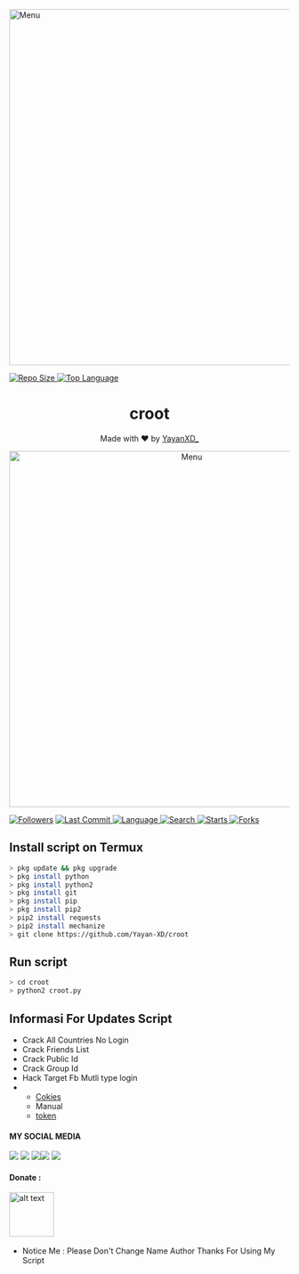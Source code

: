 <img src="https://github.com/Yayan-XD/mbf-2/blob/main/Ngentod/wallpaperbetter_(1).jpg" width="640" title="Menu" alt="Menu">
</p>
 <a href="https://github.com/Yayan-XD/mbf-2">
    <img alt="Repo Size" src="https://img.shields.io/github/repo-size/Yayan-XD/mbf-2.svg"/>
  </a>

 <a href="https://github.com/Yayan-XD/mbf-2">
    <img alt="Top Language" src="https://img.shields.io/github/languages/top/Yayan-XD/mbf-2.svg"/>
  </a>

<h1 align="center">
  croot
</h1>
</div>
<p align="center">
  Made with ❤️ by <a href="https://www.facebook.com/KM39453">YayanXD_</a>
</p>
<p align="center">
 <img src="https://github.com/Yayan-XD/mbf-2/blob/main/Ngentod/kontol.png" width="640" title="Menu" alt="Menu">
</p>

<a href="https://github.com/Yayan-XD/followers">
<img title="Followers" src="https://img.shields.io/github/followers/Yayan-XD?label=Followers&color=blue&style=flat-square"></a>
<a href="https://github.com/Yayan-XD/termux-style/stargazers/">
  <a href="https://github.com/Yayan-XD/croot">
    <img alt="Last Commit" src="https://img.shields.io/github/last-commit/Yayan-XD/croot.svg"/>
  </a>
  <a href="https://github.com/Yayan-XD/croot">
    <img alt="Language" src="https://img.shields.io/github/languages/count/Yayan-XD/croot.svg"/>
  </a>
  <a href="https://github.com/Yayan-XD/croot">
    <img alt="Search" src="https://img.shields.io/github/search/Yayan-XD/Craker/croot.svg"/>
  </a>
  <a href="https://github.com/Yayan-XD/croot">
    <img alt="Starts" src="https://img.shields.io/github/stars/Yayan-XD/croot.svg"/>
  </a>
  <a href="https://github.com/Yayan-XD/croot">
    <img alt="Forks" src="https://img.shields.io/github/forks/Yayan-XD/croot.svg"/>
  </a>
</div>
<p align="center">

## Install script on Termux
```bash
> pkg update && pkg upgrade
> pkg install python
> pkg install python2
> pkg install git
> pkg install pip
> pkg install pip2
> pip2 install requests
> pip2 install mechanize
> git clone https://github.com/Yayan-XD/croot
```

## Run script
```bash
> cd croot
> python2 croot.py
```

## Informasi For Updates Script
* Crack All Countries No Login
* Crack Friends List
* Crack Public Id
* Crack Group Id
* Hack Target Fb
 Mutli type login
*   - [Cokies](https://youtu.be/72zvkSbVPOI)
    - Manual
    - [token](https://youtu.be/hQ-lYxozghU)

#### MY SOCIAL MEDIA

[![](https://img.shields.io/badge/Github-black?logo=Github&logoColor=black&labelColor=white)](https://github.com/Yayan-XD) [![](https://img.shields.io/badge/Twitter-blue?logo=Twitter&logoColor=White&labelColor=white)](https://mobile.twitter.com/moch_xd)
[![](https://img.shields.io/badge/Facebook-blue?logo=Facebook&logoColor=blue&labelColor=white)](https://www.facebook.com/KM39453)[![](https://img.shields.io/badge/Instagram-red?logo=Instagram&logoColor=red&labelColor=white)](https://www.instagram.com/yayanxd_/) [![](https://img.shields.io/badge/Whatsapp-CHAT-red?logo=Whatsapp&logoColor=Brightgreen&labelColor=white)](https://wa.me/6285603036683?text=Asalamualaikum+bang)

#### Donate :

<a href="https://saweria.co/YayanXD"><img src="https://upload.wikimedia.org/wikipedia/commons/7/72/Logo_dana_blue.svg" alt="alt text" width="80" height="80"></a> &nbsp;&nbsp;

* Notice Me : Please Don't Change Name Author
Thanks For Using My Script
